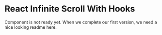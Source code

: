 # React Infinite Scroll With Hooks

Component is not ready yet. When we complete our first version, we need a nice looking readme here.
